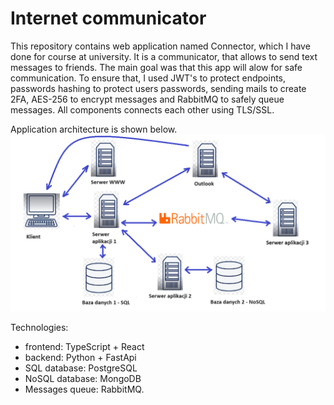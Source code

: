 # Internet communicator

This repository contains web application named Connector, which I have done for course at university. It is a communicator, that allows to send text messages to friends. The main goal was that this app will alow for safe communication. To ensure that, I used JWT's to protect endpoints, passwords hashing to protect users passwords, sending mails to create 2FA, AES-256 to encrypt messages and RabbitMQ to safely queue messages. All components connects each other using TLS/SSL.     

Application architecture is shown below.
!["application view 1"](assets/architecture.png)

Technologies:<br />
- frontend: TypeScript + React
- backend: Python + FastApi
- SQL database: PostgreSQL
- NoSQL database: MongoDB
- Messages queue: RabbitMQ.
